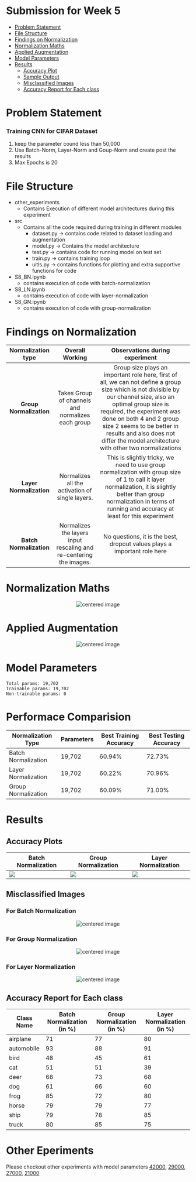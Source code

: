 # Submission for Week 5

- [Problem Statement](#Problem-Statement)
- [File Structure](#File-Structure)
- [Findings on Normalization](#Findings-on-Normalization)
- [Normalization Maths](#Normalization-Maths)
- [Applied Augmentation](#Applied-Augmentation)
- [Model Parameters](#Model-Parameters)
- [Results](#Results)
  * [Accuracy Plot](#Accuracy-Plot)
  * [Sample Output](#Sample-Output)
  * [Misclassified Images](#Misclassified-Images)
  * [Accuracy Report for Each class](#Accuracy-Report-for-Each-class)

# Problem Statement

### Training CNN for CIFAR Dataset

1. keep the parameter cound less than 50,000
2. Use Batch-Norm, Layer-Norm and Goup-Norm and create post the results
3. Max Epochs is 20

# File Structure

* other_experiments
  * Contains Execution of different model architectures during this experiment
* src
  * Contains all the code required during training in different modules
    * dataset.py -> contains code related to dataset loading and augmentation
    * model.py -> Contains the model architecture
    * test.py -> contains code for running model on test set
    * train.py -> contains training loop
    * uitls.py -> contains functions for plotting and extra supportive functions for code
* S8_BN.ipynb
  * contains execution of code with batch-normalization
* S8_LN.ipynb
  * contains execution of code with layer-normalization
* S8_GN.ipynb
  * contains execution of code with group-normalization

# Findings on Normalization

|      Normalization type      |                          Overall Working                          |                                                                                                           Observations during experiment                                                                                                           |  |
| :---------------------------: | :----------------------------------------------------------------: | :-------------------------------------------------------------------------------------------------------------------------------------------------------------------------------------------------------------------------------------------------: | :-: |
| **Group Normalization** |         Takes Group of channels and normalizes each group        | Group size plays an important role here, first of all, we can not define a group size which is not divisible by our channel size, also an optimal group size is required, the experiment was done on both 4 and 2 group size 2 seems to be better in results and also does not differ the model architecture with other two normalizations |  |
| **Layer Normalization** |          Normalizes all the activation of single layers.          |                                     This is slightly tricky, we need to use group normalization with group size of 1 to call it layer normalization, it is slightly better than group normalization in terms of running and accuracy at least for this experiment                                     |  |
| **Batch Normalization** | Normalizes the layers input rescaling and re-centering the images. |                                                                                                 No questions, it is the best, dropout values plays a important role here                                                                                               |  |

# Normalization Maths

<p align="center">
    <img src="images/normalization_types.png" alt="centered image" />
</p>


# Applied Augmentation

<p align="center">
    <img src="images/aug_sample.png" alt="centered image" />
</p>


# Model Parameters

    Total params: 19,702
    Trainable params: 19,702
    Non-trainable params: 0

# Performace Comparision

| Normalization Type  | Parameters | Best Training Accuracy | Best Testing Accuracy |
| ------------------- | ---------- | ---------------------- | --------------------- |
| Batch Normalization | 19,702     | 60.94%                 | 72.73%                |
| Layer Normalization | 19,702     | 60.22%                 | 70.96%                |
| Group Normalization | 19,702     | 60.09%                 | 71.00%                |

# Results

## Accuracy Plots

| Batch Normalization   | Group Normalization   | Layer Normalization   |
| --------------------- | --------------------- | --------------------- |
| ![](images/bn_plot.png) | ![](images/gn_plot.png) | ![](images/ln_plot.png) |

## Misclassified Images

### For Batch Normalization

<p align="center">
    <img src="images/bn_missclassified.png" alt="centered image" />
</p>

### For Group Normalization

<p align="center">
    <img src="images/gn_missclassified.png" alt="centered image" />
</p>

### For Layer Normalization

<p align="center">
    <img src="images/ln_missclassified.png" alt="centered image" />
</p>


## Accuracy Report for Each class

| Class Name | Batch Normalization (in %) | Group Normalization (in %) | Layer Normalization (in %) |
| ---------- | -------------------------- | -------------------------- | -------------------------- |
| airplane   | 71                         | 77                         | 80                         |
| automobile | 93                         | 88                         | 91                         |
| bird       | 48                         | 45                         | 61                         |
| cat        | 51                         | 51                         | 39                         |
| deer       | 68                         | 73                         | 68                         |
| dog        | 61                         | 66                         | 60                         |
| frog       | 85                         | 72                         | 80                         |
| horse      | 79                         | 79                         | 77                         |
| ship       | 79                         | 78                         | 85                         |
| truck      | 80                         | 85                         | 75                         |

# Other Eperiments

Please checkout other experiments with model parameters [42000](https://github.com/deepanshudashora/ERAV1/tree/master/session8/other_experiments/42000), [29000](https://github.com/deepanshudashora/ERAV1/tree/master/session8/other_experiments/29000), [27000](https://github.com/deepanshudashora/ERAV1/tree/master/session8/other_experiments/27000), [21000](https://github.com/deepanshudashora/ERAV1/tree/master/session8/other_experiments/21000)

